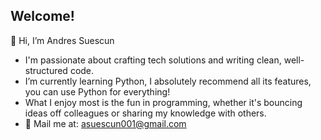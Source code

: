 ## Welcome! 
👋 Hi, I’m Andres Suescun
<br>
- I'm passionate about crafting tech solutions and writing clean, well-structured code. 
- I’m currently learning Python, I absolutely recommend all its features, you can use Python for everything!
- What I enjoy most is the fun in programming, whether it's bouncing ideas off colleagues or sharing my knowledge with others.
- 📧 Mail me at: asuescun001@gmail.com 

<!---
asuescun001/asuescun001 is a ✨ special ✨ repository because its `README.md` (this file) appears on your GitHub profile.
You can click the Preview link to take a look at your changes.
--->

